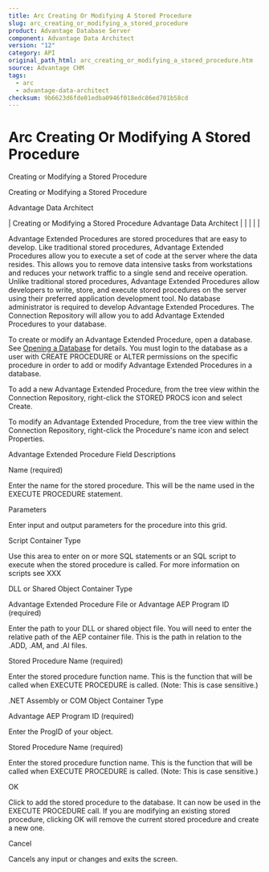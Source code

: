 ```yaml
---
title: Arc Creating Or Modifying A Stored Procedure
slug: arc_creating_or_modifying_a_stored_procedure
product: Advantage Database Server
component: Advantage Data Architect
version: "12"
category: API
original_path_html: arc_creating_or_modifying_a_stored_procedure.htm
source: Advantage CHM
tags:
  - arc
  - advantage-data-architect
checksum: 9b6623d6fde01edba0946f018edc86ed701b58cd
---
```


# Arc Creating Or Modifying A Stored Procedure

Creating or Modifying a Stored Procedure

Creating or Modifying a Stored Procedure

Advantage Data Architect

| Creating or Modifying a Stored Procedure  Advantage Data Architect |  |  |  |  |

Advantage Extended Procedures are stored procedures that are easy to develop. Like traditional stored procedures, Advantage Extended Procedures allow you to execute a set of code at the server where the data resides. This allows you to remove data intensive tasks from workstations and reduces your network traffic to a single send and receive operation. Unlike traditional stored procedures, Advantage Extended Procedures allow developers to write, store, and execute stored procedures on the server using their preferred application development tool. No database administrator is required to develop Advantage Extended Procedures. The Connection Repository will allow you to add Advantage Extended Procedures to your database.

To create or modify an Advantage Extended Procedure, open a database. See [Opening a Database](arc_opening_a_database2.md) for details. You must login to the database as a user with CREATE PROCEDURE or ALTER permissions on the specific procedure in order to add or modify Advantage Extended Procedures in a database.

To add a new Advantage Extended Procedure, from the tree view within the Connection Repository, right-click the STORED PROCS icon and select Create.

To modify an Advantage Extended Procedure, from the tree view within the Connection Repository, right-click the Procedure's name icon and select Properties.

Advantage Extended Procedure Field Descriptions

Name (required)

Enter the name for the stored procedure. This will be the name used in the EXECUTE PROCEDURE statement.

Parameters

Enter input and output parameters for the procedure into this grid.

Script Container Type

Use this area to enter on or more SQL statements or an SQL script to execute when the stored procedure is called. For more information on scripts see XXX

DLL or Shared Object Container Type

Advantage Extended Procedure File or Advantage AEP Program ID (required)

Enter the path to your DLL or shared object file. You will need to enter the relative path of the AEP container file. This is the path in relation to the .ADD, .AM, and .AI files.

Stored Procedure Name (required)

Enter the stored procedure function name. This is the function that will be called when EXECUTE PROCEDURE is called. (Note: This is case sensitive.)

.NET Assembly or COM Object Container Type

Advantage AEP Program ID (required)

Enter the ProgID of your object.

Stored Procedure Name (required)

Enter the stored procedure function name. This is the function that will be called when EXECUTE PROCEDURE is called. (Note: This is case sensitive.)

OK

Click to add the stored procedure to the database. It can now be used in the EXECUTE PROCEDURE call. If you are modifying an existing stored procedure, clicking OK will remove the current stored procedure and create a new one.

Cancel

Cancels any input or changes and exits the screen.
